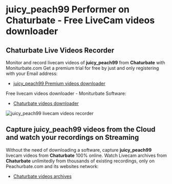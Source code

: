 # juicy_peach99 Performer on Chaturbate - Free LiveCam videos downloader

## Chaturbate Live Videos Recorder

Monitor and record livecam videos of **juicy_peach99** from **Chaturbate** with Moniturbate.com
Get a premium trial for free by just and only registering with your Email address:
* [juicy_peach99 Premium videos downloader](https://moniturbate.com/request-demo-licence-key.html)

Free livecam videos downloader - Moniturbate Software:
* [Chaturbate videos downloader](https://moniturbate.com/moniturbate-download-software.html)

![juicy_peach99 livecam videos recorder](https://peachurnet.com/templates/moniturbate-software.png)


## Capture juicy_peach99 videos from the Cloud and watch your recordings on Streaming

Without the need of downloading a software, capture **juicy_peach99** livecam videos from **Chaturbate** 100% online.
Watch Livecam archives from **Chaturbate** unlimitedly from thousands of existing recordings, only on Peachurbate.com and its websites network:
* [Chaturbate videos archives](https://peachurnet.com/)